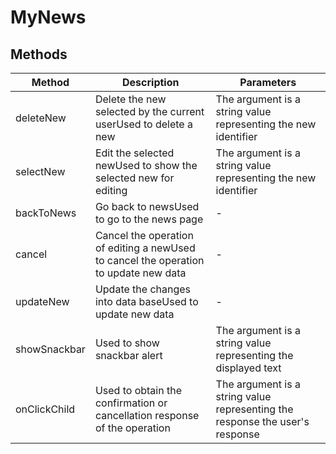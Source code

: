 # MyNews

## Methods

<!-- @vuese:MyNews:methods:start -->
|Method|Description|Parameters|
|---|---|---|
|deleteNew|Delete the new selected by the current userUsed to delete a new| The argument is a string value representing the new identifier|
|selectNew|Edit the selected newUsed to show the selected new for editing| The argument is a string value representing the new identifier|
|backToNews|Go back to newsUsed to go to the news page|-|
|cancel|Cancel the operation of editing a newUsed to cancel the operation to update new data|-|
|updateNew|Update the changes into data baseUsed to update new data|-|
|showSnackbar|Used to show snackbar alert| The argument is a string value representing the displayed text|
|onClickChild|Used to obtain the confirmation or cancellation response of the operation| The argument is a string value representing the response the user's response|

<!-- @vuese:MyNews:methods:end -->



